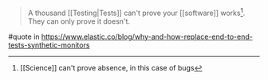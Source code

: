 > A thousand [[Testing|Tests]] can't prove your [[software]] works[^1]. They can only prove it doesn't.

#quote in https://www.elastic.co/blog/why-and-how-replace-end-to-end-tests-synthetic-monitors

[^1]: [[Science]] can't prove absence, in this case of bugs